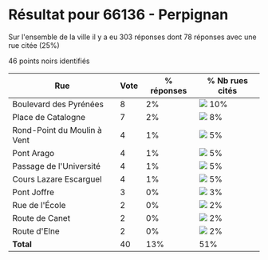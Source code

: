 # Résultat pour 66136 - Perpignan

Sur l'ensemble de la ville il y a eu 303 réponses dont 78 réponses avec une rue citée (25%)

46 points noirs identifiés

| Rue | Vote | % réponses | % Nb rues cités|
|-----|------|------------|----------------|
| Boulevard des Pyrénées | 8 | 2% | <img src="../../img/bar_10.gif" />&nbsp;10%|
| Place de Catalogne | 7 | 2% | <img src="../../img/bar_8.gif" />&nbsp;8%|
| Rond-Point du Moulin à Vent | 4 | 1% | <img src="../../img/bar_5.gif" />&nbsp;5%|
| Pont Arago | 4 | 1% | <img src="../../img/bar_5.gif" />&nbsp;5%|
| Passage de l'Université | 4 | 1% | <img src="../../img/bar_5.gif" />&nbsp;5%|
| Cours Lazare Escarguel | 4 | 1% | <img src="../../img/bar_5.gif" />&nbsp;5%|
| Pont Joffre | 3 | 0% | <img src="../../img/bar_3.gif" />&nbsp;3%|
| Rue de l'École | 2 | 0% | <img src="../../img/bar_2.gif" />&nbsp;2%|
| Route de Canet | 2 | 0% | <img src="../../img/bar_2.gif" />&nbsp;2%|
| Route d'Elne | 2 | 0% | <img src="../../img/bar_2.gif" />&nbsp;2%|
| **Total** | 40 | 13% | 51%|
